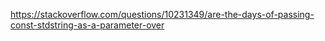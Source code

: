 <https://stackoverflow.com/questions/10231349/are-the-days-of-passing-const-stdstring-as-a-parameter-over>

